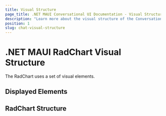 ```yaml
---
title: Visual Structure
page_title: .NET MAUI Conversational UI Documentation - Visual Structure
description: "Learn more about the visual structure of the Conversational UI."
position: 1
slug: chat-visual-structure
---
```


# .NET MAUI RadChart Visual Structure

The RadChart uses a set of visual elements.

## Displayed Elements



## RadChart Structure